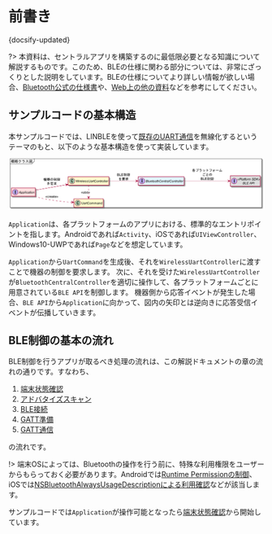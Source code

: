 # 前書き

{docsify-updated}

?> 本資料は、セントラルアプリを構築するのに最低限必要となる知識について解説するものです。このため、BLEの仕様に関わる部分については、非常にざっくりとした説明をしています。BLEの仕様についてより詳しい情報が欲しい場合、[Bluetooth公式の仕様書](https://www.bluetooth.com/ja-jp/specifications/bluetooth-core-specification/)や、[Web上の他の資料](https://www.google.co.jp/search?q=Bluetooth+Low+Energy)などを参考にしてください。

## サンプルコードの基本構造

本サンプルコードでは、LINBLEを使って[既存のUART通信](common/command-interface.md)を無線化するというテーマのもと、以下のような基本構造を使って実装しています。

![](../../out/plantuml/classes_introduction_summary.png)

`Application`は、各プラットフォームのアプリにおける、標準的なエントリポイントを指します。Androidであれば`Activity`、iOSであれば`UIViewController`、Windows10-UWPであれば`Page`などを想定しています。

`Application`から`UartCommand`を生成後、それを`WirelessUartController`に渡すことで機器の制御を要求します。
次に、それを受けた`WirelessUartController`が`BluetoothCentralController`を適切に操作して、各プラットフォームごとに用意されている`BLE API`を制御します。
機器側から応答イベントが発生した場合、`BLE API`から`Application`に向かって、図内の矢印とは逆向きに応答受信イベントが伝播していきます。

## BLE制御の基本の流れ

BLE制御を行うアプリが取るべき処理の流れは、この解説ドキュメントの章の流れの通りです。すなわち、

1. [端末状態確認](common/flows/watch-bluetooth-service-state.md)
2. [アドバタイズスキャン](common/flows/scan-advertisements.md)
3. [BLE接続](common/flows/connect-to-target.md)
4. [GATT準備](common/flows/prepare-gatt.md)
5. [GATT通信](common/flows/communicate-with-linble.md)

の流れです。

!> 端末OSによっては、Bluetoothの操作を行う前に、特殊な利用権限をユーザーからもらっておく必要があります。Androidでは[Runtime Permissionの制御](https://developer.android.com/training/permissions/requesting?hl=ja)、iOSでは[NSBluetoothAlwaysUsageDescriptionによる利用確認](https://developer.apple.com/documentation/bundleresources/information_property_list/nsbluetoothalwaysusagedescription)などが該当します。

サンプルコードでは`Application`が操作可能となったら[端末状態確認](common/flows/watch-bluetooth-service-state.md)から開始しています。
